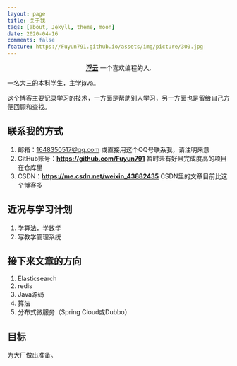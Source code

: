 ```yaml
---
layout: page
title: 关于我
tags: [about, Jekyll, theme, moon]
date: 2020-04-16
comments: false
feature: https://Fuyun791.github.io/assets/img/picture/300.jpg
---
```


<center><a href="https://Fuyun791.github.io"><b>浮云</b></a> 一个喜欢编程的人.</center>

一名大三的本科学生，主学java。

这个博客主要记录学习的技术，一方面是帮助别人学习，另一方面也是留给自己方便回顾和查找。

## 联系我的方式

1. 邮箱：1648350517@qq.com 或直接用这个QQ号联系我，请注明来意
2. GitHub账号：<a href="https://github.com/Fuyun791"><b>https://github.com/Fuyun791</b></a> 暂时未有好且完成度高的项目在仓库里
3. CSDN：<a href="https://me.csdn.net/weixin_43882435"><b>https://me.csdn.net/weixin_43882435</b></a> CSDN里的文章目前比这个博客多

## 近况与学习计划

1. 学算法，学数学
2. 写教学管理系统

## 接下来文章的方向

1. Elasticsearch
2. redis
3. Java源码
4. 算法
6. 分布式微服务（Spring Cloud或Dubbo）


## 目标

为大厂做出准备。

